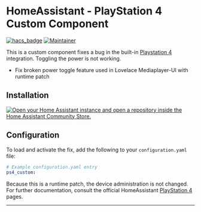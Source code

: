 # HomeAssistant - PlayStation 4 Custom Component

[![hacs_badge](https://img.shields.io/badge/HACS-Custom-orange.svg)](https://github.com/hacs/integration)
[![Maintainer](https://img.shields.io/badge/MAINTAINER-%40fleXible-red?style=flat)](https://github.com/fleXible)

This is a custom component fixes a bug in the built-in [Playstation 4](https://www.home-assistant.io/integrations/ps4/) integration. Toggling the power is not working.

* Fix broken power toggle feature used in Lovelace Mediaplayer-UI with runtime patch

## Installation

[![Open your Home Assistant instance and open a repository inside the Home Assistant Community Store.](https://my.home-assistant.io/badges/hacs_repository.svg)](https://my.home-assistant.io/redirect/hacs_repository/?owner=Felix+Franz&repository=https%3A%2F%2Fgithub.com%2FfleXible%2Fha-ps4-custom&category=Integration)

## Configuration

To load and activate the fix, add the following to your `configuration.yaml` file:

```yaml
# Example configuration.yaml entry
ps4_custom:
```

 Because this is a runtime patch, the device administration is not changed.
 For further documentation, consult the official HomeAssistant [PlayStation 4](https://www.home-assistant.io/integrations/ps4/) pages.

***
